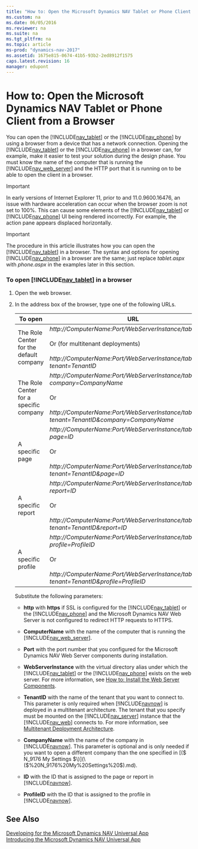 ```yaml
---
title: "How to: Open the Microsoft Dynamics NAV Tablet or Phone Client from a Browser"
ms.custom: na
ms.date: 06/05/2016
ms.reviewer: na
ms.suite: na
ms.tgt_pltfrm: na
ms.topic: article
ms-prod: "dynamics-nav-2017"
ms.assetid: 1675e815-0674-41b5-93b2-2ed8912f1575
caps.latest.revision: 16
manager: edupont
---
```

# How to: Open the Microsoft Dynamics NAV Tablet or Phone Client from a Browser
You can open the [!INCLUDE[nav_tablet](includes/nav_tablet_md.md)] or the [!INCLUDE[nav_phone](includes/nav_phone_md.md)] by using a browser from a device that has a network connection. Opening the [!INCLUDE[nav_tablet](includes/nav_tablet_md.md)] or the [!INCLUDE[nav_phone](includes/nav_phone_md.md)] in a browser can, for example, make it easier to test your solution during the design phase. You must know the name of the computer that is running the [!INCLUDE[nav_web_server](includes/nav_web_server_md.md)] and the HTTP port that it is running on to be able to open the client in a browser.  
  
> [!IMPORTANT]  
>  In early versions of Internet Explorer 11, prior to and 11.0.9600.16476, an issue with hardware acceleration can occur when the browser zoom is not set to 100%. This can cause some elements of the [!INCLUDE[nav_tablet](includes/nav_tablet_md.md)] or [!INCLUDE[nav_phone](includes/nav_phone_md.md)] UI being rendered incorrectly. For example, the action pane appears displaced horizontally.  
  
> [!IMPORTANT]  
>  The procedure in this article illustrates how you can open the [!INCLUDE[nav_tablet](includes/nav_tablet_md.md)] in a browser. The syntax and options for opening [!INCLUDE[nav_phone](includes/nav_phone_md.md)] in a browser are the same; just replace *tablet.aspx* with *phone.aspx* in the examples later in this section.  
  
### To open [!INCLUDE[nav_tablet](includes/nav_tablet_md.md)] in a browser  
  
1.  Open the web browser.  
  
2.  In the address box of the browser, type one of the following URLs.  
  
    |To open|URL|Example|  
    |-------------|---------|-------------|  
    |The Role Center for the default company|*http://ComputerName:Port/WebServerInstance/tablet.aspx*<br /><br /> Or \(for multitenant deployments\)<br /><br /> *http://ComputerName:Port/WebServerInstance/tablet.aspx?tenant=TenantID*|http://MyNAVWeb:8080/[!INCLUDE[nav_server_instance](includes/nav_server_instance_md.md)]/tablet.aspx|  
    |The Role Center for a specific company|*http://ComputerName:Port/WebServerInstance/tablet.aspx?company=CompanyName*<br /><br /> Or<br /><br /> *http://ComputerName:Port/WebServerInstance/tablet.aspx?tenant=TenantID&company=CompanyName*|http://MyNAVWeb:8080/[!INCLUDE[nav_server_instance](includes/nav_server_instance_md.md)]/tablet.aspx?company=CRONUS%20International%20Ltd.|  
    |A specific page|*http://ComputerName:Port/WebServerInstance/tablet.aspx?page=ID*<br /><br /> Or<br /><br /> *http://ComputerName:Port/WebServerInstance/tablet.aspx?tenant=TenantID&page=ID*|http://MyNAVWeb:8080/[!INCLUDE[nav_server_instance](includes/nav_server_instance_md.md)]/tablet.aspx?page=22|  
    |A specific report|*http://ComputerName:Port/WebServerInstance/tablet.aspx?report=ID*<br /><br /> Or<br /><br /> *http://ComputerName:Port/WebServerInstance/tablet.aspx?tenant=TenantID&report=ID*|http://MyNAVWeb:8080/[!INCLUDE[nav_server_instance](includes/nav_server_instance_md.md)]/tablet.aspx?report=8|  
    |A specific profile|*http://ComputerName:Port/WebServerInstance/tablet.aspx?profile=ProfileID*<br /><br /> Or<br /><br /> *http://ComputerName:Port/WebServerInstance/tablet.aspx?tenant=TenantID&profile=ProfileID*|http://MyNAVWeb:8080/[!INCLUDE[nav_server_instance](includes/nav_server_instance_md.md)]/tablet.aspx?profile=Small%20Business|  
  
     Substitute the following parameters:  
  
    -   **http** with **https** if SSL is configured for the [!INCLUDE[nav_tablet](includes/nav_tablet_md.md)] or the [!INCLUDE[nav_phone](includes/nav_phone_md.md)] and the Microsoft Dynamics NAV Web Server is not configured to redirect HTTP requests to HTTPS.  
  
    -   **ComputerName** with the name of the computer that is running the [!INCLUDE[nav_web_server](includes/nav_web_server_md.md)].  
  
    -   **Port** with the port number that you configured for the Microsoft Dynamics NAV Web Server components during installation.  
  
    -   **WebServerInstance** with the virtual directory alias under which the [!INCLUDE[nav_tablet](includes/nav_tablet_md.md)] or the [!INCLUDE[nav_phone](includes/nav_phone_md.md)] exists on the web server. For more information, see [How to: Install the Web Server Components](How%20to:%20Install%20the%20Web%20Server%20Components.md).  
  
    -   **TenantID** with the name of the tenant that you want to connect to. This parameter is only required when [!INCLUDE[navnow](includes/navnow_md.md)] is deployed in a multitenant architecture. The tenant that you specify must be mounted on the [!INCLUDE[nav_server](includes/nav_server_md.md)] instance that the [!INCLUDE[nav_web](includes/nav_web_md.md)] connects to. For more information, see [Multitenant Deployment Architecture](Multitenant-Deployment-Architecture.md).  
  
    -   **CompanyName** with the name of the company in [!INCLUDE[navnow](includes/navnow_md.md)]. This parameter is optional and is only needed if you want to open a different company than the one specified in [\($ N\_9176 My Settings $\)](\($%20N_9176%20My%20Settings%20$\).md).  
  
    -   **ID** with the ID that is assigned to the page or report in [!INCLUDE[navnow](includes/navnow_md.md)].  
  
    -   **ProfileID** with the ID that is assigned to the profile in [!INCLUDE[navnow](includes/navnow_md.md)].  
  
## See Also  
 [Developing for the Microsoft Dynamics NAV Universal App](Developing-for-the-Microsoft-Dynamics-NAV-Universal-App.md)   
 [Introducing the Microsoft Dynamics NAV Universal App](Introducing-the-Microsoft-Dynamics-NAV-Universal-App.md)